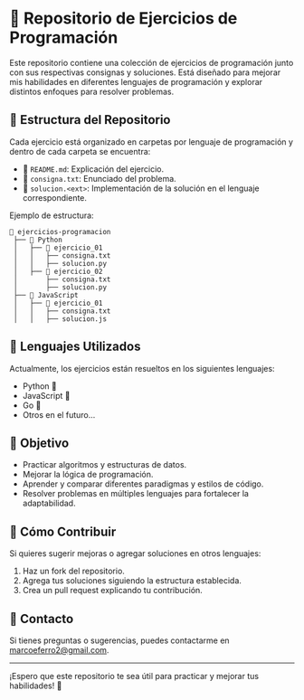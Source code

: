 # 📘 Repositorio de Ejercicios de Programación

Este repositorio contiene una colección de ejercicios de programación junto con sus respectivas consignas y soluciones. Está diseñado para mejorar mis habilidades en diferentes lenguajes de programación y explorar distintos enfoques para resolver problemas.

## 📂 Estructura del Repositorio

Cada ejercicio está organizado en carpetas por lenguaje de programación y dentro de cada carpeta se encuentra:

- 📄 `README.md`: Explicación del ejercicio.
- 📜 `consigna.txt`: Enunciado del problema.
- 📝 `solucion.<ext>`: Implementación de la solución en el lenguaje correspondiente.

Ejemplo de estructura:
```
📂 ejercicios-programacion
 ├── 📂 Python
 │   ├── 📂 ejercicio_01
 │   │   ├── consigna.txt
 │   │   ├── solucion.py
 │   ├── 📂 ejercicio_02
 │       ├── consigna.txt
 │       ├── solucion.py
 ├── 📂 JavaScript
 │   ├── 📂 ejercicio_01
 │   │   ├── consigna.txt
 │   │   ├── solucion.js
```

## 🚀 Lenguajes Utilizados

Actualmente, los ejercicios están resueltos en los siguientes lenguajes:
- Python 🐍
- JavaScript 🚀
- Go 🦫
- Otros en el futuro...

## 📌 Objetivo

- Practicar algoritmos y estructuras de datos.
- Mejorar la lógica de programación.
- Aprender y comparar diferentes paradigmas y estilos de código.
- Resolver problemas en múltiples lenguajes para fortalecer la adaptabilidad.

## 📜 Cómo Contribuir

Si quieres sugerir mejoras o agregar soluciones en otros lenguajes:
1. Haz un fork del repositorio.
2. Agrega tus soluciones siguiendo la estructura establecida.
3. Crea un pull request explicando tu contribución.

## 📧 Contacto
Si tienes preguntas o sugerencias, puedes contactarme en marcoeferro2@gmail.com.

---
¡Espero que este repositorio te sea útil para practicar y mejorar tus habilidades! 🚀

